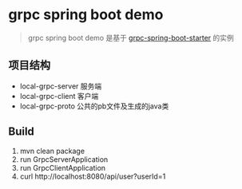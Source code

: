 # grpc spring boot demo

> grpc spring boot demo 是基于 [grpc-spring-boot-starter](https://github.com/yidongnan/grpc-spring-boot-starter) 的实例


## 项目结构

* local-grpc-server 服务端
* local-grpc-client 客户端
* local-grpc-proto  公共的pb文件及生成的java类

## Build

1. mvn clean package
2. run GrpcServerApplication
3. run GrpcClientApplication
4. curl http://localhost:8080/api/user?userId=1

